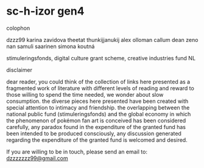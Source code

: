 # sc-h-izor gen4

colophon

dzzz99
karina zavidova
theetat thunkijjanukij
alex olloman
callum dean
zeno nan
samuli saarinen
simona koutná

stimuleringsfonds, digital culture grant scheme, creative industries fund NL

disclaimer

dear reader, you could think of the collection of links here presented as a fragmented work of literature with different levels of reading and reward to those willing to spend the time needed, we wonder about slow consumption. the diverse pieces here presented have been created with special attention to intimacy and friendship. the overlapping between the national public fund (stimuleringsfonds) and the global economy in which the phenomenon of pokémon fan art is conceived has been considered carefully, any paradox found in the expenditure of the granted fund has been intended to be produced consciously, any discussion generated regarding the expenditure of the granted fund is welcomed and desired.

If you are willing to be in touch, please send an email to: dzzzzzzz99@gmail.com
